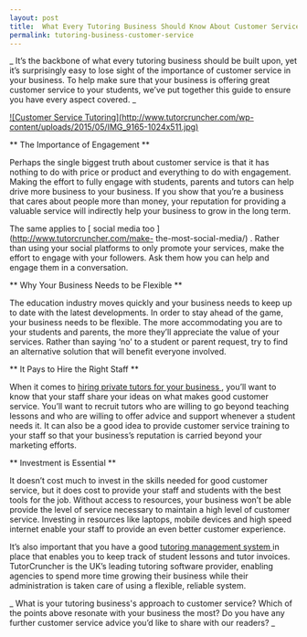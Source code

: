 ```yaml
---
layout: post
title:  What Every Tutoring Business Should Know About Customer Service
permalink: tutoring-business-customer-service
---
```

_ It’s the backbone of what every tutoring business should be built upon, yet
it’s surprisingly easy to lose sight of the importance of customer service in
your business. To help make sure that your business is offering great customer
service to your students, we’ve put together this guide to ensure you have
every aspect covered. _

[ ![Customer Service Tutoring](http://www.tutorcruncher.com/wp-
content/uploads/2015/05/IMG_9165-1024x511.jpg)
](http://www.tutorcruncher.com/wp-content/uploads/2015/05/IMG_9165.jpg)

** The Importance of Engagement **

Perhaps the single biggest truth about customer service is that it has nothing
to do with price or product and everything to do with engagement. Making the
effort to fully engage with students, parents and tutors can help drive more
business to your business. If you show that you’re a business that cares about
people more than money, your reputation for providing a valuable service will
indirectly help your business to grow in the long term.

The same applies to [ social media too ](http://www.tutorcruncher.com/make-
the-most-social-media/) . Rather than using your social platforms to only
promote your services, make the effort to engage with your followers. Ask them
how you can help and engage them in a conversation.

** Why Your Business Needs to be Flexible **

The education industry moves quickly and your business needs to keep up to
date with the latest developments. In order to stay ahead of the game, your
business needs to be flexible. The more accommodating you are to your students
and parents, the more they’ll appreciate the value of your services. Rather
than saying ‘no’ to a student or parent request, try to find an alternative
solution that will benefit everyone involved.

** It Pays to Hire the Right Staff **

When it comes to [ hiring private tutors for your business
](http://www.tutorcruncher.com/how-to-recruit-tutors-for-your-agency/) ,
you’ll want to know that your staff share your ideas on what makes good
customer service. You’ll want to recruit tutors who are willing to go beyond
teaching lessons and who are willing to offer advice and support whenever a
student needs it. It can also be a good idea to provide customer service
training to your staff so that your business’s reputation is carried beyond
your marketing efforts.

** Investment is Essential **

It doesn’t cost much to invest in the skills needed for good customer service,
but it does cost to provide your staff and students with the best tools for
the job. Without access to resources, your business won’t be able provide the
level of service necessary to maintain a high level of customer service.
Investing in resources like laptops, mobile devices and high speed internet
enable your staff to provide an even better customer experience.

It’s also important that you have a good [ tutoring management system
](http://www.tutorcruncher.com/) in place that enables you to keep track of
student lessons and tutor invoices. TutorCruncher is the UK’s leading tutoring
software provider, enabling agencies to spend more time growing their business
while their administration is taken care of using a flexible, reliable system.

_ What is your tutoring business's approach to customer service? Which of the
points above resonate with your business the most? Do you have any further
customer service advice you’d like to share with our readers? _
